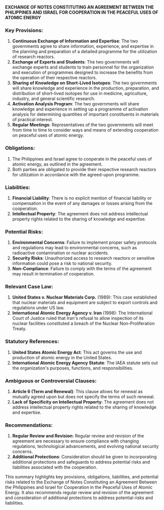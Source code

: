 **EXCHANGE OF NOTES CONSTITUTING AN AGREEMENT BETWEEN THE PHILIPPINES AND ISRAEL FOR COOPERATION IN THE PEACEFUL USES OF ATOMIC ENERGY**

### Key Provisions:

1. **Continuous Exchange of Information and Expertise**: The two governments agree to share information, experience, and expertise in the planning and preparation of a detailed programme for the utilization of research reactors.
2. **Exchange of Experts and Students**: The two governments will exchange experts and students to train personnel for the organization and execution of programmes designed to increase the benefits from the operation of their respective reactors.
3. **Sharing of Knowledge on Short-Lived Isotopes**: The two governments will share knowledge and experience in the production, preparation, and distribution of short-lived isotopes for use in medicine, agriculture, industry, and general scientific research.
4. **Activation Analysis Program**: The two governments will share knowledge and experience in setting up a programme of activation analysis for determining quantities of important constituents in materials of practical interest.
5. **Regular Meetings**: Representatives of the two governments will meet from time to time to consider ways and means of extending cooperation on peaceful uses of atomic energy.

### Obligations:

1. The Philippines and Israel agree to cooperate in the peaceful uses of atomic energy, as outlined in the agreement.
2. Both parties are obligated to provide their respective research reactors for utilization in accordance with the agreed-upon programme.

### Liabilities:

1. **Financial Liability**: There is no explicit mention of financial liability or compensation in the event of any damages or losses arising from the cooperation.
2. **Intellectual Property**: The agreement does not address intellectual property rights related to the sharing of knowledge and expertise.

### Potential Risks:

1. **Environmental Concerns**: Failure to implement proper safety protocols and regulations may lead to environmental concerns, such as radioactive contamination or nuclear accidents.
2. **Security Risks**: Unauthorized access to research reactors or sensitive information could pose a risk to national security.
3. **Non-Compliance**: Failure to comply with the terms of the agreement may result in termination of cooperation.

### Relevant Case Law:

1. **United States v. Nuclear Materials Corp.** (1989): This case established that nuclear materials and equipment are subject to export controls and regulations under US law.
2. **International Atomic Energy Agency v. Iran** (1998): The International Court of Justice ruled that Iran's refusal to allow inspection of its nuclear facilities constituted a breach of the Nuclear Non-Proliferation Treaty.

### Statutory References:

1. **United States Atomic Energy Act**: This act governs the use and production of atomic energy in the United States.
2. **International Atomic Energy Agency Statute**: The IAEA statute sets out the organization's purposes, functions, and responsibilities.

### Ambiguous or Controversial Clauses:

1. **Article 6 (Term and Renewal)**: This clause allows for renewal as mutually agreed upon but does not specify the terms of such renewal.
2. **Lack of Specificity on Intellectual Property**: The agreement does not address intellectual property rights related to the sharing of knowledge and expertise.

### Recommendations:

1. **Regular Review and Revision**: Regular review and revision of the agreement are necessary to ensure compliance with changing regulations, technological advancements, and evolving national security concerns.
2. **Additional Protections**: Consideration should be given to incorporating additional protections and safeguards to address potential risks and liabilities associated with the cooperation.

This summary highlights key provisions, obligations, liabilities, and potential risks related to the Exchange of Notes Constituting an Agreement Between the Philippines and Israel for Cooperation in the Peaceful Uses of Atomic Energy. It also recommends regular review and revision of the agreement and consideration of additional protections to address potential risks and liabilities.